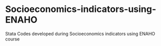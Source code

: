 # Socioeconomics-indicators-using-ENAHO
Stata Codes developed during Socioeconomics indicators using ENAHO course 
